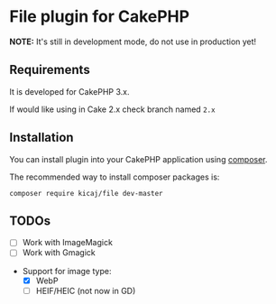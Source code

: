 # File plugin for CakePHP

**NOTE:** It's still in development mode, do not use in production yet!

## Requirements

It is developed for CakePHP 3.x.

If would like using in Cake 2.x check branch named `2.x`

## Installation

You can install plugin into your CakePHP application using [composer](http://getcomposer.org).

The recommended way to install composer packages is:

```
composer require kicaj/file dev-master
```

## TODOs

- [ ] Work with ImageMagick
- [ ] Work with Gmagick
- Support for image type:
  - [x] WebP
  - [ ] HEIF/HEIC (not now in GD)
